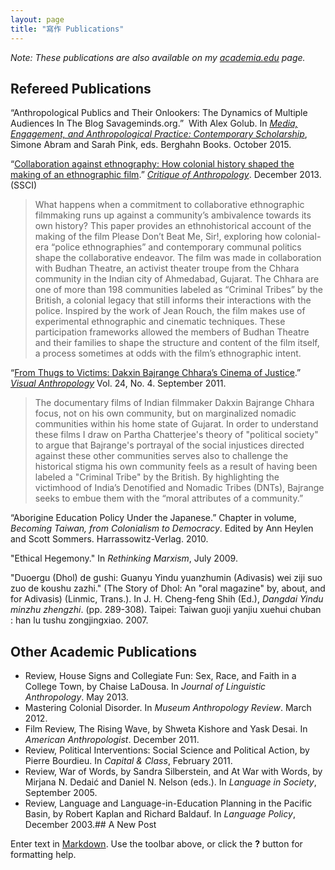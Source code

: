 ```yaml
---
layout: page
title: "寫作 Publications"
---
```


*Note: These publications are also available on my [academia.edu](https://ndhu.academia.edu/KerimFriedman) page.*

## Refereed Publications

“Anthropological Publics and Their Onlookers: The Dynamics of Multiple Audiences In The Blog Savageminds.org.”  With Alex Golub. In *[Media, Engagement, and Anthropological Practice: Contemporary Scholarship](http://www.berghahnbooks.com/title.php?rowtag=PinkMedia)*, Simone Abram and Sarah Pink, eds. Berghahn Books. October 2015.

“[Collaboration against ethnography: How colonial history shaped the making of an ethnographic film](https://www.academia.edu/3648076/Collaboration_against_ethnography_How_colonial_history_shaped_the_making_of_an_ethnographic_film).” *[Critique of Anthropology](http://coa.sagepub.com/content/33/4/390.short)*. December 2013. (SSCI)
> What happens when a commitment to collaborative ethnographic filmmaking runs up against a community’s ambivalence towards its own history? This paper provides an ethnohistorical account of the making of the film Please Don’t Beat Me, Sir!, exploring how colonial-era “police ethnographies” and contemporary communal politics shape the collaborative endeavor. The film was made in collaboration with Budhan Theatre, an activist theater troupe from the Chhara community in the Indian city of Ahmedabad, Gujarat. The Chhara are one of more than 198 communities labeled as “Criminal Tribes” by the British, a colonial legacy that still informs their interactions with the police. Inspired by the work of Jean Rouch, the film makes use of experimental ethnographic and cinematic techniques. These participation frameworks allowed the members of Budhan Theatre and their families to shape the structure and content of the film itself, a process sometimes at odds with the film’s ethnographic intent.

“[From Thugs to Victims: Dakxin Bajrange Chhara’s Cinema of Justice](https://www.academia.edu/806631/From_Thugs_to_Victims_Dakxin_Bajrange_Chharas_Cinema_of_Justice).” *[Visual Anthropology](http://www.tandfonline.com/doi/pdf/10.1080/08949468.2011.583571)* Vol. 24, No. 4. September 2011.
> The documentary films of Indian filmmaker Dakxin Bajrange Chhara focus, not on his own community, but on marginalized nomadic communities within his home state of Gujarat. In order to understand these films I draw on Partha Chatterjee's theory of "political society" to argue that Bajrange's portrayal of the social injustices directed against these other communities serves also to challenge the historical stigma his own community feels as a result of having been labeled a "Criminal Tribe" by the British. By highlighting the victimhood of India’s Denotified and Nomadic Tribes (DNTs), Bajrange seeks to embue them with the “moral attributes of a community.”

“Aborigine Education Policy Under the Japanese.” Chapter in volume, *Becoming Taiwan, from Colonialism to Democracy*. Edited by Ann Heylen and Scott Sommers. Harrassowitz-Verlag. 2010.

"Ethical Hegemony." In *Rethinking Marxism*, July 2009.

"Duoergu (Dhol) de gushi: Guanyu Yindu yuanzhumin (Adivasis) wei ziji suo zuo de koushu zazhi." (The Story of Dhol: An "oral magazine" by, about, and for Adivasis) (Linmic, Trans.). In J. H. Cheng-feng Shih (Ed.), *Dangdai Yindu minzhu zhengzhi*. (pp. 289-308). Taipei: Taiwan guoji yanjiu xuehui chuban : han lu tushu zongjingxiao. 2007.

## Other Academic Publications 
- Review, House Signs and Collegiate Fun: Sex, Race, and Faith in a College Town, by Chaise LaDousa. In *Journal of Linguistic Anthropology*. May 2013.
- Mastering Colonial Disorder. In *Museum Anthropology Review*. March 2012.
- Film Review, The Rising Wave, by Shweta Kishore and Yask Desai. In *American Anthropologist*. December 2011.
- Review, Political Interventions: Social Science and Political Action, by Pierre Bourdieu. In *Capital & Class*, February 2011.
- Review, War of Words, by Sandra Silberstein, and At War with Words, by Mirjana N. Dedaić and Daniel N. Nelson (eds.). In *Language in Society*, September 2005.
- Review, Language and Language-in-Education Planning in the Pacific Basin, by Robert Kaplan and Richard Baldauf. In *Language Policy*, December 2003.## A New Post

Enter text in [Markdown](http://daringfireball.net/projects/markdown/). Use the toolbar above, or click the **?** button for formatting help.
